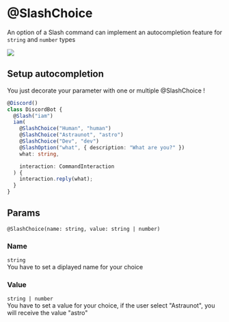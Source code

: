 # @SlashChoice

An option of a Slash command can implement an autocompletion feature for `string` and `number` types

![](/discord.ts/choices.png)

## Setup autocompletion

You just decorate your parameter with one or multiple @SlashChoice !

```ts
@Discord()
class DiscordBot {
  @Slash("iam")
  iam(
    @SlashChoice("Human", "human")
    @SlashChoice("Astraunot", "astro")
    @SlashChoice("Dev", "dev")
    @SlashOption("what", { description: "What are you?" })
    what: string,

    interaction: CommandInteraction
  ) {
    interaction.reply(what);
  }
}
```

## Params

`@SlashChoice(name: string, value: string | number)`

### Name

`string`  
You have to set a diplayed name for your choice

### Value

`string | number`  
You have to set a value for your choice, if the user select "Astraunot", you will receive the value "astro"
